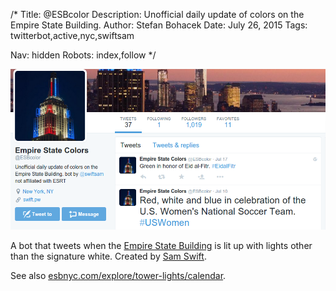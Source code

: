 /*
Title: @ESBcolor
Description: Unofficial daily update of colors on the Empire State Building.
Author: Stefan Bohacek
Date: July 26, 2015
Tags: twitterbot,active,nyc,swiftsam

Nav: hidden
Robots: index,follow
*/

[![](/content/bots/twitterbots/images/ESBcolor.png)](https://twitter.com/ESBcolor)

A bot that tweets when the [Empire State Building](http://www.esbnyc.com/) is lit up with lights other than the signature white. Created by [Sam Swift](https://twitter.com/swiftsam).

See also [esbnyc.com/explore/tower-lights/calendar](http://www.esbnyc.com/explore/tower-lights/calendar).